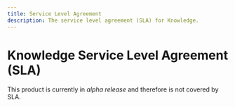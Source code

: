 ```yaml
---
title: Service Level Agreement
description: The service level agreement (SLA) for Knowledge.
---
```


# Knowledge Service Level Agreement (SLA)

This product is currently in _alpha release_ and therefore is not covered by SLA.
